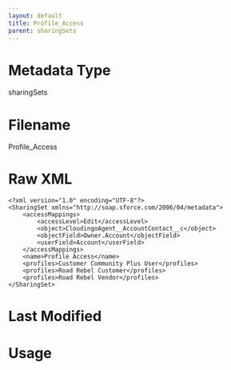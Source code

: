 ```yaml
---
layout: default
title: Profile_Access
parent: sharingSets
---
```

# Metadata Type
sharingSets


# Filename 
Profile_Access


# Raw XML
```
<?xml version="1.0" encoding="UTF-8"?>
<SharingSet xmlns="http://soap.sforce.com/2006/04/metadata">
    <accessMappings>
        <accessLevel>Edit</accessLevel>
        <object>CloudingoAgent__AccountContact__c</object>
        <objectField>Owner.Account</objectField>
        <userField>Account</userField>
    </accessMappings>
    <name>Profile Access</name>
    <profiles>Customer Community Plus User</profiles>
    <profiles>Road Rebel Customer</profiles>
    <profiles>Road Rebel Vendor</profiles>
</SharingSet>
```


# Last Modified


# Usage
